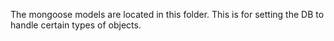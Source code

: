 The mongoose models are located in this folder. This is for setting the DB to
handle certain types of objects.

